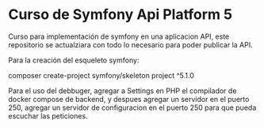 # Curso de Symfony Api Platform 5

Curso para implementación de symfony en una aplicacion API, este repositorio se actualziara con todo lo necesario para poder publicar la API.

Para la creación del esqueleto symfony:

composer  create-project symfony/skeleton project ^5.1.0

Para el uso del debbuger, agregar a Settings en PHP el compilador de docker compose de backend, y despues agregar un servidor en el puerto 250, agregar un servidor de configuracion en el puerto 250 para que pueda escuchar las peticiones. 